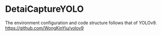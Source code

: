 # DetaiCaptureYOLO
The environment configuration and code structure follows that of YOLOv9. https://github.com/WongKinYiu/yolov9
